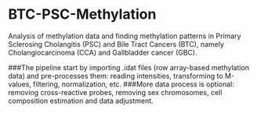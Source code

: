 # BTC-PSC-Methylation
Analysis of methylation data and finding methylation patterns in Primary Sclerosing Cholangitis (PSC) and Bile Tract Cancers (BTC), namely Cholangiocarcinoma (CCA) and Gallbladder cancer (GBC).

###The pipeline start by importing .idat files (row array-based methylation data) and pre-processes them: reading intensities, transforming to M-values, filtering, normalization, etc.
###More data process is optional: removing cross-reactive probes, removing sex chromosomes, cell composition estimation and data adjustment. 
